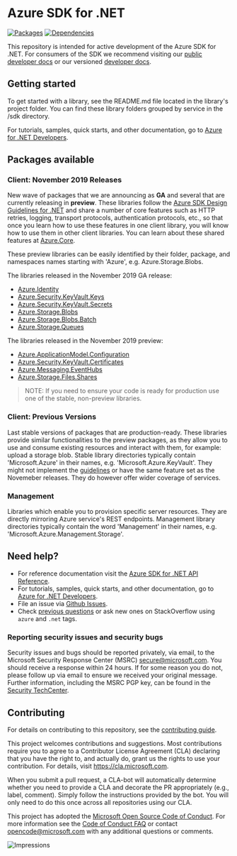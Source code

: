 # Azure SDK for .NET

[![Packages](https://img.shields.io/badge/packages-latest-blue.svg)](https://azure.github.io/azure-sdk/releases/latest/dotnet.html) [![Dependencies](https://img.shields.io/badge/dependencies-analyzed-blue.svg)](https://azuresdkartifacts.blob.core.windows.net/azure-sdk-for-net/dependencies/dependencies.html)

This repository is intended for active development of the Azure SDK for .NET. For consumers of the SDK we recommend visiting our [public developer docs](https://docs.microsoft.com/en-us/dotnet/azure/) or our versioned [developer docs](https://azure.github.io/azure-sdk-for-net).

## Getting started

To get started with a library, see the README.md file located in the library's project folder. You can find these library folders grouped by service in the /sdk directory.

For tutorials, samples, quick starts, and other documentation, go to [Azure for .NET Developers](https://docs.microsoft.com/en-us/dotnet/azure/).

## Packages available

### Client: November 2019 Releases
New wave of packages that we are announcing as **GA** and several that are currently releasing in **preview**. These libraries follow the [Azure SDK Design Guidelines for .NET](https://azure.github.io/azure-sdk/dotnet/guidelines/) and share a number of core features such as HTTP retries, logging, transport protocols, authentication protocols, etc., so that once you learn how to use these features in one client library, you will know how to use them in other client libraries. You can learn about these shared features at [Azure.Core](sdk/core/Azure.Core/README.md).

These preview libraries can be easily identified by their folder, package, and namespaces names starting with 'Azure', e.g. Azure.Storage.Blobs.

The libraries released in the November 2019 GA release:
* [Azure.Identity](https://github.com/Azure/azure-sdk-for-net/tree/master/sdk/identity/Azure.Identity/README.md)
* [Azure.Security.KeyVault.Keys](https://github.com/Azure/azure-sdk-for-net/blob/master/sdk/keyvault/Azure.Security.KeyVault.Keys/README.md)
* [Azure.Security.KeyVault.Secrets](https://github.com/Azure/azure-sdk-for-net/blob/master/sdk/keyvault/Azure.Security.KeyVault.Secrets/README.md)
* [Azure.Storage.Blobs](https://github.com/Azure/azure-sdk-for-net/blob/master/sdk/storage/Azure.Storage.Blobs/README.md)
* [Azure.Storage.Blobs.Batch](https://github.com/Azure/azure-sdk-for-net/blob/master/sdk/storage/Azure.Storage.Blobs.Batch/README.md)
* [Azure.Storage.Queues](https://github.com/Azure/azure-sdk-for-net/blob/master/sdk/storage/Azure.Storage.Queues/README.md)

The libraries released in the November 2019 preview:
* [Azure.ApplicationModel.Configuration](https://github.com/Azure/azure-sdk-for-net/blob/master/sdk/appconfiguration/Azure.Data.AppConfiguration/README.md)
* [Azure.Security.KeyVault.Certificates](https://github.com/Azure/azure-sdk-for-net/blob/master/sdk/keyvault/Azure.Security.KeyVault.Certificates/README.md)
* [Azure.Messaging.EventHubs](https://github.com/Azure/azure-sdk-for-net/blob/master/sdk/eventhub/Azure.Messaging.EventHubs/README.md)
* [Azure.Storage.Files.Shares](https://github.com/Azure/azure-sdk-for-net/blob/master/sdk/storage/Azure.Storage.Files.Shares/README.md)

> NOTE: If you need to ensure your code is ready for production use one of the stable, non-preview libraries.

### Client: Previous Versions

Last stable versions of packages that are production-ready. These libraries provide similar functionalities to the preview packages, as they allow you to use and consume existing resources and interact with them, for example: upload a storage blob. Stable library directories typically contain 'Microsoft.Azure' in their names, e.g. 'Microsoft.Azure.KeyVault'. They might not implement the [guidelines](https://azure.github.io/azure-sdk/dotnet_introduction.html) or have the same feature set as the Novemeber releases. They do however offer wider coverage of services.

### Management

Libraries which enable you to provision specific server resources. They are directly mirroring Azure service's REST endpoints. Management library directories typically contain the word 'Management' in their names, e.g. 'Microsoft.Azure.Management.Storage'.

## Need help?

* For reference documentation visit the [Azure SDK for .NET API Reference](http://aka.ms/net-docs).
* For tutorials, samples, quick starts, and other documentation, go to [Azure for .NET Developers](https://docs.microsoft.com/en-us/dotnet/azure/).
* File an issue via [Github Issues](https://github.com/Azure/azure-sdk-for-net/issues/new/choose).
* Check [previous questions](https://stackoverflow.com/questions/tagged/azure+.net) or ask new ones on StackOverflow using `azure` and `.net` tags.

### Reporting security issues and security bugs

Security issues and bugs should be reported privately, via email, to the Microsoft Security Response Center (MSRC) <secure@microsoft.com>. You should receive a response within 24 hours. If for some reason you do not, please follow up via email to ensure we received your original message. Further information, including the MSRC PGP key, can be found in the [Security TechCenter](https://www.microsoft.com/msrc/faqs-report-an-issue).

## Contributing
For details on contributing to this repository, see the [contributing guide](CONTRIBUTING.md).

This project welcomes contributions and suggestions. Most contributions require you to agree to a Contributor License Agreement (CLA) declaring that you have the right to, and actually do, grant us the rights to use your contribution. For details, visit
https://cla.microsoft.com.

When you submit a pull request, a CLA-bot will automatically determine whether you need to provide a CLA and decorate the PR appropriately (e.g., label, comment). Simply follow the instructions provided by the bot. You will only need to do this once across all repositories using our CLA.

This project has adopted the [Microsoft Open Source Code of Conduct](https://opensource.microsoft.com/codeofconduct/). For more information see the [Code of Conduct FAQ](https://opensource.microsoft.com/codeofconduct/faq/) or contact [opencode@microsoft.com](mailto:opencode@microsoft.com) with any additional questions or comments.

![Impressions](https://azure-sdk-impressions.azurewebsites.net/api/impressions/azure-sdk-for-net%2FREADME.png)
